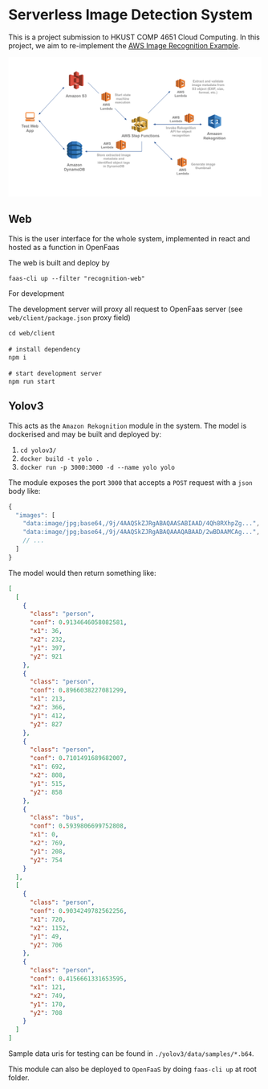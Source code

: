 # Serverless Image Detection System

This is a project submission to HKUST COMP 4651 Cloud Computing. In this project, we aim to re-implement the [AWS Image Recognition Example](https://github.com/aws-samples/lambda-refarch-imagerecognition).

![](https://raw.githubusercontent.com/aws-samples/lambda-refarch-imagerecognition/master/images/photo-processing-backend-diagram.png)

## Web
This is the user interface for the whole system, implemented in react and hosted as a function in OpenFaas

The web is built and deploy by

```shell script
faas-cli up --filter "recognition-web"
```

For development

The development server will proxy all request to OpenFaas server (see `web/client/package.json` proxy field)

```shell script
cd web/client

# install dependency
npm i

# start development server
npm run start
```


## Yolov3

This acts as the `Amazon Rekognition` module in the system. The model is dockerised and may be built and deployed by:

1. `cd yolov3/`
2. `docker build -t yolo .`
3. `docker run -p 3000:3000 -d --name yolo yolo`

The module exposes the port `3000` that accepts a `POST` request with a `json` body like:

```javascript
{
  "images": [
    "data:image/jpg;base64,/9j/4AAQSkZJRgABAQAASABIAAD/4Qh8RXhpZg...",
    "data:image/jpg;base64,/9j/4AAQSkZJRgABAQAAAQABAAD/2wBDAAMCAg...",
    // ...
  ]
}
```

The model would then return something like:

```json
[
  [
    {
      "class": "person",
      "conf": 0.9134646058082581,
      "x1": 36,
      "x2": 232,
      "y1": 397,
      "y2": 921
    },
    {
      "class": "person",
      "conf": 0.8966038227081299,
      "x1": 213,
      "x2": 366,
      "y1": 412,
      "y2": 827
    },
    {
      "class": "person",
      "conf": 0.7101491689682007,
      "x1": 692,
      "x2": 808,
      "y1": 515,
      "y2": 858
    },
    {
      "class": "bus",
      "conf": 0.5939806699752808,
      "x1": 0,
      "x2": 769,
      "y1": 208,
      "y2": 754
    }
  ],
  [
    {
      "class": "person",
      "conf": 0.9034249782562256,
      "x1": 720,
      "x2": 1152,
      "y1": 49,
      "y2": 706
    },
    {
      "class": "person",
      "conf": 0.4156661331653595,
      "x1": 121,
      "x2": 749,
      "y1": 170,
      "y2": 708
    }
  ]
]
```

Sample data uris for testing can be found in `./yolov3/data/samples/*.b64`.

This module can also be deployed to `OpenFaaS` by doing `faas-cli up` at root folder.
